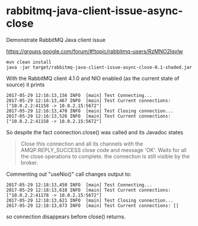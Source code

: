 # rabbitmq-java-client-issue-async-close
Demonstrate RabbitMQ Java client issue

https://groups.google.com/forum/#!topic/rabbitmq-users/RzMNO2lqvlw

```
mvn clean install
java -jar target/rabbitmq-java-client-issue-async-close-0.1-shaded.jar
```
With the RabbitMQ client 4.1.0 and NIO enabled (as the current state of source) it prints
```
2017-05-29 12:16:13,156 INFO  [main] Test Connecting...
2017-05-29 12:16:13,467 INFO  [main] Test Current connections: ["10.0.2.2:41158 -> 10.0.2.15:5672"]
2017-05-29 12:16:13,470 INFO  [main] Test Closing connection...
2017-05-29 12:16:13,526 INFO  [main] Test Current connections: ["10.0.2.2:41158 -> 10.0.2.15:5672"]
```

So despite the fact connection.close() was called and its Javadoc states 
> Close this connection and all its channels with the AMQP.REPLY_SUCCESS close code and message 'OK'. Waits for all the close operations to complete.
the connection is still visible by the broker.

Commenting out "useNio()" call changes output to:

```
2017-05-29 12:18:13,450 INFO  [main] Test Connecting...
2017-05-29 12:18:13,618 INFO  [main] Test Current connections: ["10.0.2.2:41178 -> 10.0.2.15:5672"]
2017-05-29 12:18:13,621 INFO  [main] Test Closing connection...
2017-05-29 12:18:13,673 INFO  [main] Test Current connections: []

```

so connection disappears before close() returns.
